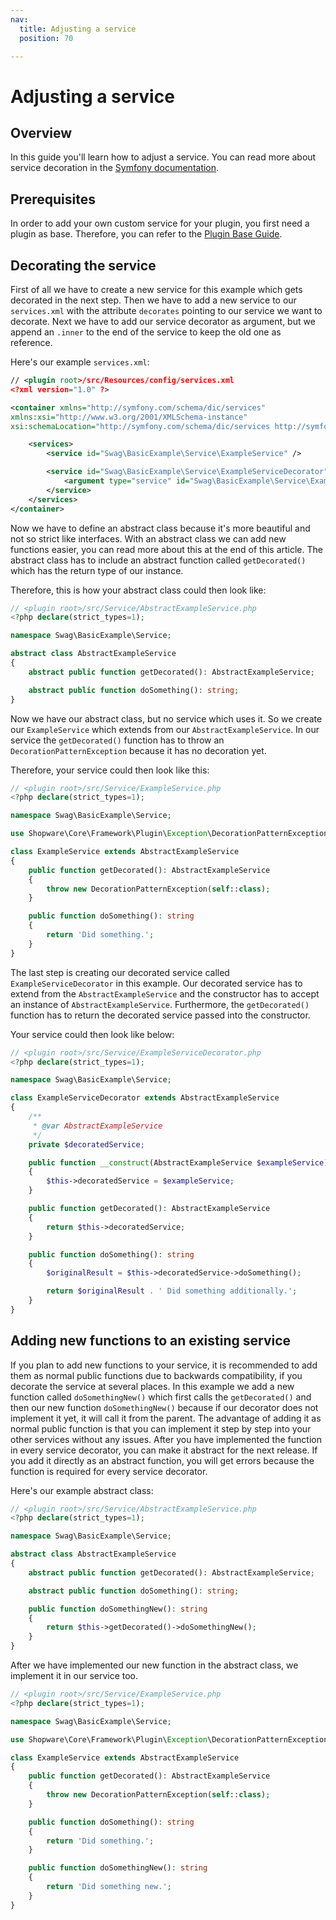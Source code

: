 ```yaml
---
nav:
  title: Adjusting a service
  position: 70

---
```


# Adjusting a service

## Overview

In this guide you'll learn how to adjust a service. You can read more about service decoration in the [Symfony documentation](https://symfony.com/doc/current/service_container/service_decoration.html).

## Prerequisites

In order to add your own custom service for your plugin, you first need a plugin as base. Therefore, you can refer to the [Plugin Base Guide](../plugin-base-guide).

## Decorating the service

First of all we have to create a new service for this example which gets decorated in the next step. Then we have to add a new service to our `services.xml` with the attribute `decorates` pointing to our service we want to decorate. Next we have to add our service decorator as argument, but we append an `.inner` to the end of the service to keep the old one as reference.

Here's our example `services.xml`:

```xml
// <plugin root>/src/Resources/config/services.xml
<?xml version="1.0" ?>

<container xmlns="http://symfony.com/schema/dic/services"
xmlns:xsi="http://www.w3.org/2001/XMLSchema-instance"
xsi:schemaLocation="http://symfony.com/schema/dic/services http://symfony.com/schema/dic/services/services-1.0.xsd">

    <services>
        <service id="Swag\BasicExample\Service\ExampleService" />

        <service id="Swag\BasicExample\Service\ExampleServiceDecorator" decorates="Swag\BasicExample\Service\ExampleService">
            <argument type="service" id="Swag\BasicExample\Service\ExampleServiceDecorator.inner" />
        </service>
    </services>
</container>
```

Now we have to define an abstract class because it's more beautiful and not so strict like interfaces. With an abstract class we can add new functions easier, you can read more about this at the end of this article. The abstract class has to include an abstract function called `getDecorated()` which has the return type of our instance.

Therefore, this is how your abstract class could then look like:

```php
// <plugin root>/src/Service/AbstractExampleService.php
<?php declare(strict_types=1);

namespace Swag\BasicExample\Service;

abstract class AbstractExampleService
{
    abstract public function getDecorated(): AbstractExampleService; 

    abstract public function doSomething(): string;
}
```

Now we have our abstract class, but no service which uses it. So we create our `ExampleService` which extends from our `AbstractExampleService`. In our service the `getDecorated()` function has to throw an `DecorationPatternException` because it has no decoration yet.

Therefore, your service could then look like this:

```php
// <plugin root>/src/Service/ExampleService.php
<?php declare(strict_types=1);

namespace Swag\BasicExample\Service;

use Shopware\Core\Framework\Plugin\Exception\DecorationPatternException;

class ExampleService extends AbstractExampleService
{
    public function getDecorated(): AbstractExampleService
    {
        throw new DecorationPatternException(self::class);
    }

    public function doSomething(): string
    {
        return 'Did something.';
    }
}
```

The last step is creating our decorated service called `ExampleServiceDecorator` in this example. Our decorated service has to extend from the `AbstractExampleService` and the constructor has to accept an instance of `AbstractExampleService`. Furthermore, the `getDecorated()` function has to return the decorated service passed into the constructor.

Your service could then look like below:

```php
// <plugin root>/src/Service/ExampleServiceDecorator.php
<?php declare(strict_types=1);

namespace Swag\BasicExample\Service;

class ExampleServiceDecorator extends AbstractExampleService
{
    /**
     * @var AbstractExampleService
     */
    private $decoratedService;

    public function __construct(AbstractExampleService $exampleService)
    {
        $this->decoratedService = $exampleService;
    }

    public function getDecorated(): AbstractExampleService
    {
        return $this->decoratedService;
    }

    public function doSomething(): string
    {
        $originalResult = $this->decoratedService->doSomething();

        return $originalResult . ' Did something additionally.';
    }
}
```

## Adding new functions to an existing service

If you plan to add new functions to your service, it is recommended to add them as normal public functions due to backwards compatibility, if you decorate the service at several places. In this example we add a new function called `doSomethingNew()` which first calls the `getDecorated()` and then our new function `doSomethingNew()` because if our decorator does not implement it yet, it will call it from the parent. The advantage of adding it as normal public function is that you can implement it step by step into your other services without any issues. After you have implemented the function in every service decorator, you can make it abstract for the next release. If you add it directly as an abstract function, you will get errors because the function is required for every service decorator.

Here's our example abstract class:

```php
// <plugin root>/src/Service/AbstractExampleService.php
<?php declare(strict_types=1);

namespace Swag\BasicExample\Service;

abstract class AbstractExampleService
{
    abstract public function getDecorated(): AbstractExampleService; 

    abstract public function doSomething(): string;

    public function doSomethingNew(): string
    {
        return $this->getDecorated()->doSomethingNew();
    }
}
```

After we have implemented our new function in the abstract class, we implement it in our service too.

```php
// <plugin root>/src/Service/ExampleService.php
<?php declare(strict_types=1);

namespace Swag\BasicExample\Service;

use Shopware\Core\Framework\Plugin\Exception\DecorationPatternException;

class ExampleService extends AbstractExampleService
{
    public function getDecorated(): AbstractExampleService
    {
        throw new DecorationPatternException(self::class);
    }

    public function doSomething(): string
    {
        return 'Did something.';
    }

    public function doSomethingNew(): string
    {
        return 'Did something new.';
    }
}
```
